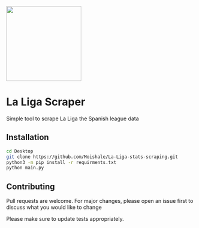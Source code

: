 <img src="https://i.gifer.com/origin/66/6621966453e47f239b84e6bb2911560c.gif" width="200"/>

 # La Liga Scraper
Simple tool to scrape La Liga the Spanish league data
 
 ## Installation

```bash
cd Desktop
git clone https://github.com/Moishale/La-Liga-stats-scraping.git
python3 -m pip install -r requirments.txt
python main.py
```
## Contributing
Pull requests are welcome. For major changes, please open an issue first to discuss what you would like to change 

 Please make sure to update tests appropriately.
